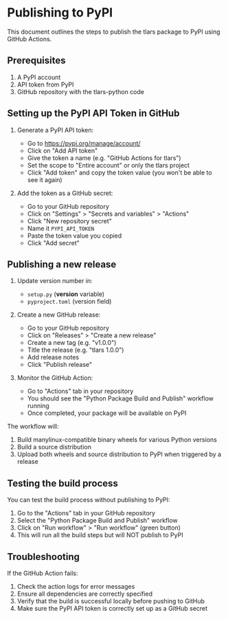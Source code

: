 # Publishing to PyPI

This document outlines the steps to publish the tlars package to PyPI using GitHub Actions.

## Prerequisites

1. A PyPI account
2. API token from PyPI
3. GitHub repository with the tlars-python code

## Setting up the PyPI API Token in GitHub

1. Generate a PyPI API token:
   - Go to https://pypi.org/manage/account/
   - Click on "Add API token"
   - Give the token a name (e.g. "GitHub Actions for tlars")
   - Set the scope to "Entire account" or only the tlars project
   - Click "Add token" and copy the token value (you won't be able to see it again)

2. Add the token as a GitHub secret:
   - Go to your GitHub repository
   - Click on "Settings" > "Secrets and variables" > "Actions"
   - Click "New repository secret"
   - Name it `PYPI_API_TOKEN`
   - Paste the token value you copied
   - Click "Add secret"

## Publishing a new release

1. Update version number in:
   - `setup.py` (__version__ variable)
   - `pyproject.toml` (version field)

2. Create a new GitHub release:
   - Go to your GitHub repository
   - Click on "Releases" > "Create a new release"
   - Create a new tag (e.g. "v1.0.0")
   - Title the release (e.g. "tlars 1.0.0")
   - Add release notes
   - Click "Publish release"

3. Monitor the GitHub Action:
   - Go to "Actions" tab in your repository
   - You should see the "Python Package Build and Publish" workflow running
   - Once completed, your package will be available on PyPI

The workflow will:
1. Build manylinux-compatible binary wheels for various Python versions
2. Build a source distribution
3. Upload both wheels and source distribution to PyPI when triggered by a release

## Testing the build process

You can test the build process without publishing to PyPI:

1. Go to the "Actions" tab in your GitHub repository
2. Select the "Python Package Build and Publish" workflow
3. Click on "Run workflow" > "Run workflow" (green button)
4. This will run all the build steps but will NOT publish to PyPI

## Troubleshooting

If the GitHub Action fails:
1. Check the action logs for error messages
2. Ensure all dependencies are correctly specified
3. Verify that the build is successful locally before pushing to GitHub
4. Make sure the PyPI API token is correctly set up as a GitHub secret 